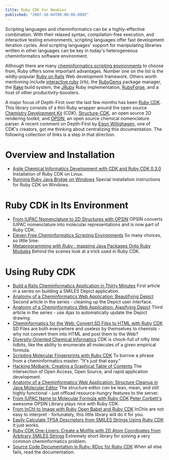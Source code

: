 ```yaml
---
title: Ruby CDK for Newbies
published: "2007-10-04T00:00:00.000Z"
---
```


Scripting languages and cheminformatics can be a highly-effective combination. With their relaxed syntax, compilation-free execution, and interactive testing environments, scripting languages offer fast development iteration cycles. And scripting languages' support for manipulating libraries written in other languages can be key in today's heterogeneous cheminformatics software environment.

Although there are many [cheminformatics scripting environments](/articles/2006/11/14/eleven-free-cheminformatics-scripting-environments) to choose from, Ruby offers some important advantages. Number one on the list is the wildly-popular [Ruby on Rails](http://rubyonrails.org) Web development framework. Others worth mentioning include [interactive ruby](http://tryruby.hobix.com/) (irb), the [RubyGems](http://www.rubygems.org/) package manager, the [Rake](http://martinfowler.com/articles/rake.html) build system, the [JRuby](http://jruby.org) Ruby implementation, [RubyForge](http://rubyforge.org), and a host of other productivity-boosters.

A major focus of Depth-First over the last few months has been [Ruby CDK](/articles/tag/rubycdk). This library consists of a thin Ruby wrapper around the open source [Chemistry Development Kit](http://cdk.sf.net) (CDK), [Structure-CDK](/articles/2006/08/28/drawing-2-d-structures-with-structure-cdk), an open source 2D rendering toolkit, and [OPSIN](/articles/tag/opsin), an open source chemical nomenclature parser. A recent comment on Depth-First by [Egon Willighagen](http://chem-bla-ics.blogspot.com/), one of CDK's creators, got me thinking about centralizing this documentation. The following collection of links is a step in that direction.

# Overview and Installation

-  [Agile Chemical Informatics Development with CDK and Ruby CDK 0.3.0](/articles/2006/10/30/agile-chemical-informatics-development-with-cdk-and-ruby-rcdk-0-3-0) Installation of Ruby CDK on Linux.
-  [Running Ruby Java Bridge on Windows](/articles/2006/10/12/running-ruby-java-bridge-on-windows) Special installation instructions for Ruby CDK on Windows.

# Ruby CDK in Its Environment

-  [From IUPAC Nomenclature to 2D Structures with OPSIN](/articles/2006/10/17/from-iupac-nomenclature-to-2-d-structures-with-opsin) OPSIN converts IUPAC nomenclature into molecular representations and is now part of Ruby CDK.
-  [Eleven Free Cheminformatics Scripting Environments](/articles/2006/11/14/eleven-free-cheminformatics-scripting-environments) So many choices, so little time.
-  [Metaprogramming with Ruby : mapping Java Packages Onto Ruby Modules](/articles/2006/10/24/metaprogramming-with-ruby-mapping-java-packages-onto-ruby-modules) Behind the scenes look at a trick used in Ruby CDK.

# Using Ruby CDK

-  [Build a Rails Cheminformatics Application in Thirty Minutes](/articles/2006/11/21/build-a-rails-cheminformatics-application-in-thirty-minutes) First article in a series on building a SMILES Depict application.
-  [Anatomy of a Cheminformatics Web Application: Beautifying Depict](/articles/2006/11/27/anatomy-of-a-cheminformatics-web-application-beautifying-depict) Second article in the series - cleaning up the Depict user interface.
-  [Anatomy of a Cheminformatics Web Application: Ajaxifying Depict](/articles/2006/12/04/anatomy-of-a-cheminformatics-web-application-ajaxifying-depict) Third article in the series - use Ajax to automatically update the Depict drawing.
-  [Cheminformatics for the Web: Convert SD Files to HTML with Ruby CDK](/articles/2006/11/13/cheminformatics-for-the-web-convert-sd-files-to-html-with-ruby-cdk) SD Files are both everywhere and useless by themselves to chemists - why not convert them into HTML and post them to the Web?
-  [Diversity-Oriented Chemical Informatics](/articles/2006/11/15/diversity-oriented-chemical-informatics) CDK is chock-full of nifty little tidbits, like the ability to enumerate all molecules of a given empirical formula.
-  [Scripting Molecular Fingerprints with Ruby CDK](/articles/2006/11/22/scripting-molecular-fingerprints-with-ruby-cdk) To borrow a phrase from a cheminformatics master: "It's just that easy."
-  [Hacking Molbank: Creating a Graphical Table of Contents](/articles/2006/12/11/hacking-molbank-creating-a-graphical-table-of-contents) The intersection of Open Access, Open Source, and rapid application development.
-  [Anatomy of a Cheminformatics Web Application: Structure Cleanup in Java Molecular Editor](/articles/2006/12/18/anatomy-of-a-cheminformatics-web-application-structure-cleanup-in-java-molecular-editor) The structure editor *can* be lean, mean, and still highly functional - just offload resource-hungry features to the server.
-  [From IUPAC Name to Molecular Formula with Ruby CDK](/articles/2007/03/13/from-iupac-name-to-molecular-formula-with-ruby-cdk) [Peter Corbett's](http://wwmm.ch.cam.ac.uk/blogs/corbett/) awesome OPSIN Library plays nice with Ruby CDK.
-  [From InChI to Image with Ruby Open Babel and Ruby CDK](/articles/2007/09/06/from-inchi-to-image-with-ruby-open-babel-and-ruby-cdk) InChIs are not easy to interpret - fortunately, this little library will do it for you.
-  [Easily Calculate TPSA Descriptors from SMILES Strings Using Ruby CDK](/articles/2007/09/19/easily-calculate-tpsa-descriptors-from-smiles-strings-using-ruby-cdk) It just works.
-  [Ruby CDK One-Liners: Create a Molfile with 2D Atom Coordinates from Arbitrary SMILES Strings](/articles/2007/09/20/ruby-cdk-one-liners-create-a-molfile-with-2d-atom-coordinates-from-arbitrary-smiles-strings) Extremely short library for solving a very common cheminformatics problem.
-  [Source Code Documentation in Ruby: RDoc for Ruby CDK](/articles/2006/12/05/source-code-documentation-in-ruby-rdoc-for-ruby-cdk) When all else fails, read the documentation.
